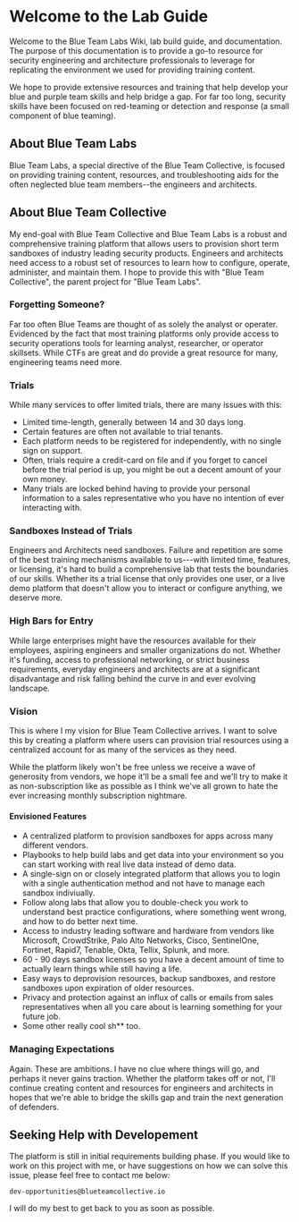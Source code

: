 # Welcome to the Lab Guide

Welcome to the Blue Team Labs Wiki, lab build guide, and documentation. The purpose of this documentation is to provide a go-to resource for security engineering and architecture professionals to leverage for replicating the environment we used for providing training content. 

We hope to provide extensive resources and training that help develop your blue and purple team skills and help bridge a gap. For far too long, security skills have been focused on red-teaming or detection and response (a small component of blue teaming).

## About Blue Team Labs
Blue Team Labs, a special directive of the Blue Team Collective, is focused on providing training content, resources, and troubleshooting aids for the often neglected blue team members--the engineers and architects. 

## About Blue Team Collective
My end-goal with Blue Team Collective and Blue Team Labs is a robust and comprehensive training platform that allows users to provision short term sandboxes of industry leading security products. Engineers and architects need access to a robust set of resources to learn how to configure, operate, administer, and maintain them. I hope to provide this with "Blue Team Collective", the parent project for "Blue Team Labs".


### Forgetting Someone?
Far too often Blue Teams are thought of as solely the analyst or operater. Evidenced by the fact that most training platforms only provide access to security operations tools for learning analyst, researcher, or operator skillsets. While CTFs are great and do provide a great resource for many, engineering teams need more.

### Trials
While many services to offer limited trials, there are many issues with this:

*  Limited time-length, generally between 14 and 30 days long.
* Certain features are often not available to trial tenants.
* Each platform needs to be registered for independently, with no single sign on support.
* Often, trials require a credit-card on file and if you forget to cancel before the trial period is up, you might be out a decent amount of your own money.
* Many trials are locked behind having to provide your personal information to a sales representative who you have no intention of ever interacting with.

### Sandboxes Instead of Trials
Engineers and Architects need sandboxes. Failure and repetition are some of the best training mechanisms available to us---with limited time, features, or licensing, it's hard to build a comprehensive lab that tests the boundaries of our skills. Whether its a trial license that only provides one user, or a live demo platform that doesn't allow you to interact or configure anything, we deserve more.

### High Bars for Entry
While large enterprises might have the resources available for their employees, aspiring engineers and smaller organizations do not. Whether it's funding, access to professional networking, or strict business requirements, everyday engineers and architects are at a significant disadvantage and risk falling behind the curve in and ever evolving landscape.

### Vision
This is where I my vision for Blue Team Collective arrives. I want to solve this by creating a platform where users can provision trial resources using a centralized account for as many of the services as they need. 

While the platform likely won't be free unless we receive a wave of generosity from vendors, we hope it'll be a small fee and we'll try to make it as non-subscription like as possible as I think we've all grown to hate the ever increasing monthly subscription nightmare.

#### Envisioned Features
* A centralized platform to provision sandboxes for apps across many different vendors.
* Playbooks to help build labs and get data into your environment so you can start working with real live data instead of demo data.
* A single-sign on or closely integrated platform that allows you to login with a single authentication method and not have to manage each sandbox indiviually.
* Follow along labs that allow you to double-check you work to understand best practice configurations, where something went wrong, and how to do better next time.
* Access to industry leading software and hardware from vendors like Microsoft, CrowdStrike, Palo 
Alto Networks, Cisco, SentinelOne, Fortinet, Rapid7, Tenable, Okta, Tellix, Splunk, and more.
* 60 - 90 days sandbox licenses so you have a decent amount of time to actually learn things while still having a life. 
* Easy ways to deprovision resources, backup sandboxes, and restore sandboxes upon expiration of older resources.
* Privacy and protection against an influx of calls or emails from sales representatives when all you care about is learning something for your future job.
* Some other really cool sh** too.


### Managing Expectations
Again. These are ambitions. I have no clue where things will go, and perhaps it never gains traction. Whether the platform takes off or not, I'll continue creating content and resources for engineers and architects in hopes that we're able to bridge the skills gap and train the next generation of defenders.

## Seeking Help with Developement
The platform is still in initial requirements building phase. If you would like to work on this project with me, or have suggestions on how we can solve this issue, please feel free to contact me below:

```
dev-opportunities@blueteamcollective.io
```

I will do my best to get back to you as soon as possible. 